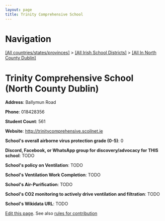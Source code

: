 ```yaml
---
layout: page
title: Trinity Comprehensive School
---
```

# Navigation

[[All countries/states/provinces]](../../..) > [[All Irish School Districts]](../..) > [[All In North County Dublin]](..)

# Trinity Comprehensive School (North County Dublin)

**Address**: Ballymun Road

**Phone**: 018428356

**Student Count**: 561

**Website**: <http://trinitycomprehensive.scoilnet.ie>

**School's overall airborne virus protection grade (0-5)**: 0

**Discord, Facebook, or WhatsApp group for discovery/advocacy for THIS school**: TODO

**School's policy on Ventilation**: TODO

**School's Ventilation Work Completion**: TODO

**School's Air-Purification**: TODO

**School's CO2 monitoring to actively drive ventilation and filtration**: TODO

**School's Wikidata URL**: TODO


[Edit this page](https://github.com/ventilate-schools/Ireland/edit/main/./Dublin_North_County_Dublin/Trinity_Comprehensive_School.md). See also [rules for contribution](../../../contribution-rules/)